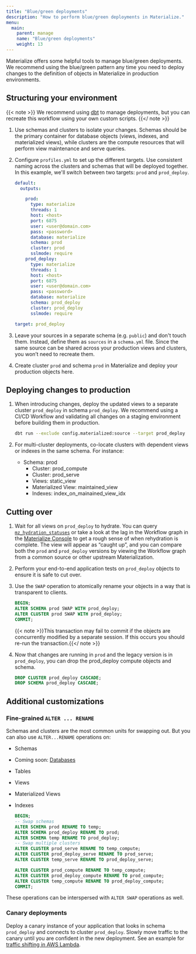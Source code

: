 ```yaml
---
title: "Blue/green deployments"
description: "How to perform blue/green deployments in Materialize."
menu:
  main:
    parent: manage
    name: "Blue/green deployments"
    weight: 13
---
```


Materialize offers some helpful tools to manage blue/green deployments. We
recommend using the blue/green pattern any time you need to deploy changes to
the definition of objects in Materialize in production environments.

## Structuring your environment

{{< note >}}
We recommend using [dbt](../dbt/) to manage deployments, but you can recreate this
workflow using your own custom scripts.
{{</ note >}}

1. Use schemas and clusters to isolate your changes. Schemas should be the
primary container for database objects (views, indexes, and materialized
views), while clusters are the compute resources that will perform view
maintenance and serve queries.

2. Configure `profiles.yml` to set up the different targets. Use consistent
naming across the clusters and schemas that will be deployed together. In this
example, we'll switch between two targets: `prod` and `prod_deploy`.
    ```yaml
    default:
      outputs:

        prod:
          type: materialize
          threads: 1
          host: <host>
          port: 6875
          user: <user@domain.com>
          pass: <password>
          database: materialize
          schema: prod
          cluster: prod
          sslmode: require
        prod_deploy:
          type: materialize
          threads: 1
          host: <host>
          port: 6875
          user: <user@domain.com>
          pass: <password>
          database: materialize
          schema: prod_deploy
          cluster: prod_deploy
          sslmode: require

    target: prod_deploy
    ```

3. Leave your sources in a separate schema (e.g. `public`) and don't touch them.
Instead, define them as `sources` in a `schema.yml` file. Since the same source
can be shared across your production views and clusters, you won’t need to
recreate them.

4. Create cluster `prod` and schema `prod` in Materialize and deploy your
production objects here.

## Deploying changes to production

1. When introducing changes, deploy the updated views to a separate cluster
`prod_deploy` in schema `prod_deploy`. We recommend using a CI/CD Workflow and
validating all changes on a staging environment before building them in
production.
    ```bash
    dbt run --exclude config.materialized:source --target prod_deploy
    ```

2. For multi-cluster deployments, co-locate clusters with dependent views or
indexes in the same schema. For instance:

    - Schema: prod
        - Cluster: prod_compute
        - Cluster: prod_serve
        - Views: static_view
        - Materialized View: maintained_view
        - Indexes: index_on_mainained_view_idx

## Cutting over

1. Wait for all views on `prod_deploy` to hydrate. You can query [`mz_hydration_statuses`](/sql/system-catalog/mz_internal/#mz_hydration_statuses) or take a look at the lag in
the Workflow graph in the [Materialize Console](https://console.materialize.com)
to get a rough sense of when rehydration is complete. The view will appear
as “caught up”, and you can compare both the `prod` and `prod_deploy` versions
by viewing the Workflow graph from a common source or other upstream
Materialization.

2. Perform your end-to-end application tests on `prod_deploy` objects to ensure
it is safe to cut over.

3. Use the `SWAP` operation to atomically rename your objects in a way that is
transparent to clients.
    ```sql
    BEGIN;
    ALTER SCHEMA prod SWAP WITH prod_deploy;
    ALTER CLUSTER prod SWAP WITH prod_deploy;
    COMMIT;
    ```

    {{< note >}}This transaction may fail to commit if the objects are concurrently modified by a separate session. If this occurs you should re-run the transaction.{{</ note >}}

4. Now that changes are running in `prod` and the legacy version is in
`prod_deploy`, you can drop the prod_deploy compute objects and schema.
    ```sql
    DROP CLUSTER prod_deploy CASCADE;
    DROP SCHEMA prod_deploy CASCADE;
    ```

## Additional customizations

### Fine-grained `ALTER ... RENAME`

Schemas and clusters are the most common units for swapping out. But you can
also use `ALTER...RENAME` operations on:

- Schemas
- Coming soon: [Databases](https://github.com/MaterializeInc/materialize/issues/3680)
- Tables
- Views
- Materialized Views
- Indexes

  ```sql
  BEGIN;
  -- Swap schemas
  ALTER SCHEMA prod RENAME TO temp;
  ALTER SCHEMA prod_deploy RENAME TO prod;
  ALTER SCHEMA temp RENAME TO prod_deploy;
  -- Swap multiple clusters
  ALTER CLUSTER prod_serve RENAME TO temp_compute;
  ALTER CLUSTER prod_deploy_serve RENAME TO prod_serve;
  ALTER CLUSTER temp_serve RENAME TO prod_deploy_serve;

  ALTER CLUSTER prod_compute RENAME TO temp_compute;
  ALTER CLUSTER prod_deploy_compute RENAME TO prod_compute;
  ALTER CLUSTER temp_compute RENAME TO prod_deploy_compute;
  COMMIT;
  ```

These operations can be interspersed with `ALTER SWAP` operations as well.

### Canary deployments

Deploy a canary instance of your application that looks in schema `prod_deploy`
and connects to cluster `prod_deploy`. Slowly move traffic to the canary until
you are confident in the new deployment. See an example for [traffic shifting
in AWS Lambda](https://aws.amazon.com/blogs/compute/implementing-canary-deployments-of-aws-lambda-functions-with-alias-traffic-shifting/).
